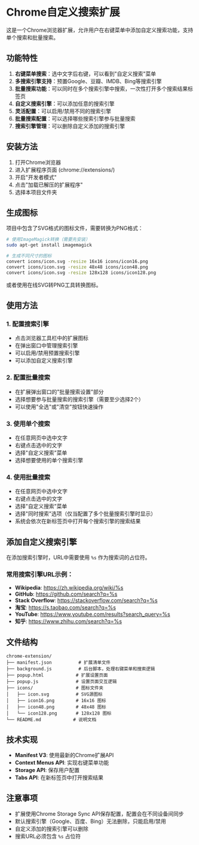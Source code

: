 # Chrome自定义搜索扩展

这是一个Chrome浏览器扩展，允许用户在右键菜单中添加自定义搜索功能，支持单个搜索和批量搜索。

## 功能特性

1. **右键菜单搜索**：选中文字后右键，可以看到"自定义搜索"菜单
2. **多搜索引擎支持**：预置Google、豆瓣、IMDB、Bing等搜索引擎
3. **批量搜索功能**：可以同时在多个搜索引擎中搜索，一次性打开多个搜索结果标签页
4. **自定义搜索引擎**：可以添加任意的搜索引擎
5. **灵活配置**：可以启用/禁用不同的搜索引擎
6. **批量搜索配置**：可以选择哪些搜索引擎参与批量搜索
7. **搜索引擎管理**：可以删除自定义添加的搜索引擎

## 安装方法

1. 打开Chrome浏览器
2. 进入扩展程序页面 (chrome://extensions/)
3. 开启"开发者模式"
4. 点击"加载已解压的扩展程序"
5. 选择本项目文件夹

## 生成图标

项目中包含了SVG格式的图标文件，需要转换为PNG格式：

```bash
# 使用ImageMagick转换（需要先安装）
sudo apt-get install imagemagick

# 生成不同尺寸的图标
convert icons/icon.svg -resize 16x16 icons/icon16.png
convert icons/icon.svg -resize 48x48 icons/icon48.png
convert icons/icon.svg -resize 128x128 icons/icon128.png
```

或者使用在线SVG转PNG工具转换图标。

## 使用方法

### 1. 配置搜索引擎

- 点击浏览器工具栏中的扩展图标
- 在弹出窗口中管理搜索引擎
- 可以启用/禁用预置搜索引擎
- 可以添加自定义搜索引擎

### 2. 配置批量搜索

- 在扩展弹出窗口的"批量搜索设置"部分
- 选择想要参与批量搜索的搜索引擎（需要至少选择2个）
- 可以使用"全选"或"清空"按钮快速操作

### 3. 使用单个搜索

- 在任意网页中选中文字
- 右键点击选中的文字
- 选择"自定义搜索"菜单
- 选择想要使用的单个搜索引擎

### 4. 使用批量搜索

- 在任意网页中选中文字
- 右键点击选中的文字
- 选择"自定义搜索"菜单
- 选择"同时搜索"选项（仅当配置了多个批量搜索引擎时显示）
- 系统会依次在新标签页中打开每个搜索引擎的搜索结果

## 添加自定义搜索引擎

在添加搜索引擎时，URL中需要使用 `%s` 作为搜索词的占位符。

### 常用搜索引擎URL示例：

- **Wikipedia**: https://zh.wikipedia.org/wiki/%s
- **GitHub**: https://github.com/search?q=%s
- **Stack Overflow**: https://stackoverflow.com/search?q=%s
- **淘宝**: https://s.taobao.com/search?q=%s
- **YouTube**: https://www.youtube.com/results?search_query=%s
- **知乎**: https://www.zhihu.com/search?q=%s

## 文件结构

```
chrome-extension/
├── manifest.json          # 扩展清单文件
├── background.js          # 后台脚本，处理右键菜单和搜索逻辑
├── popup.html            # 扩展设置页面
├── popup.js              # 设置页面交互逻辑
├── icons/                # 图标文件夹
│   ├── icon.svg          # SVG源图标
│   ├── icon16.png        # 16x16 图标
│   ├── icon48.png        # 48x48 图标
│   └── icon128.png       # 128x128 图标
└── README.md            # 说明文档
```

## 技术实现

- **Manifest V3**: 使用最新的Chrome扩展API
- **Context Menus API**: 实现右键菜单功能
- **Storage API**: 保存用户配置
- **Tabs API**: 在新标签页中打开搜索结果

## 注意事项

- 扩展使用Chrome Storage Sync API保存配置，配置会在不同设备间同步
- 默认搜索引擎（Google、百度、Bing）无法删除，只能启用/禁用
- 自定义添加的搜索引擎可以删除
- 搜索URL必须包含 `%s` 占位符

